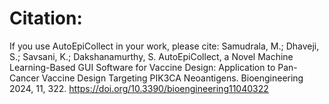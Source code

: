 # Citation:
If you use AutoEpiCollect in your work, please cite: 
Samudrala, M.; Dhaveji, S.; Savsani, K.; Dakshanamurthy, S. AutoEpiCollect, a Novel Machine Learning-Based GUI Software for Vaccine Design: Application to Pan-Cancer Vaccine Design Targeting PIK3CA Neoantigens. Bioengineering 2024, 11, 322. https://doi.org/10.3390/bioengineering11040322
